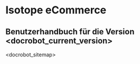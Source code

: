 # Isotope eCommerce

## Benutzerhandbuch für die Version <docrobot_current_version>

<docrobot_sitemap>
